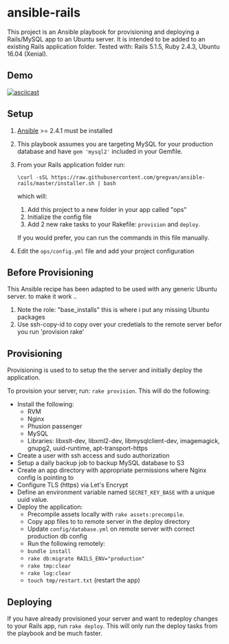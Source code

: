 # ansible-rails

This project is an Ansible playbook for provisioning and deploying a Rails/MySQL app to an Ubuntu server.  It is intended to be added to an existing Rails application folder.  Tested with: Rails 5.1.5, Ruby 2.4.3, Ubuntu 16.04 (Xenial).

## Demo

[![asciicast](https://asciinema.org/a/166682.png)](https://asciinema.org/a/166682)

## Setup

1. [Ansible](http://docs.ansible.com/ansible/latest/intro_installation.html) >= 2.4.1 must be installed
1. This playbook assumes you are targeting MySQL for your production database and have `gem 'mysql2'` included in your Gemfile.
1. From your Rails application folder run:
   
    ```shell
    \curl -sSL https://raw.githubusercontent.com/gregvan/ansible-rails/master/installer.sh | bash
    ```
 
   which will:
  
   1. Add this project to a new folder in your app called "ops"
   2. Initialize the config file
   3. Add 2 new rake tasks to your Rakefile: `provision` and `deploy`.

   If you would prefer, you can run the commands in this file manually.
1. Edit the `ops/config.yml` file and add your project configuration

## Before Provisioning

This Ansible recipe has been adapted to be used with any generic Ubuntu server.
to make it work ..
  1. Note the role: "base_installs" this is where i put any missing Ubuntu packages
  2. Use ssh-copy-id to copy over your credetials to the remote server befor you run 'provision rake'

## Provisioning

Provisioning is used to to setup the the server and initially deploy the application.

To provision your server, run: `rake provision`.  This will do the following:

- Install the following:
  - RVM
  - Nginx
  - Phusion passenger
  - MySQL
  - Libraries: libxslt-dev, libxml2-dev, libmysqlclient-dev, imagemagick, gnupg2, uuid-runtime, apt-transport-https
- Create a user with ssh access and sudo authorization
- Setup a daily backup job to backup MySQL database to S3
- Create an app directory with appropriate permissions where Nginx config is pointing to
- Configure TLS (https) via Let's Encrypt
- Define an environment variable named `SECRET_KEY_BASE` with a unique uuid value.
- Deploy the application:
  - Precompile assets locally with `rake assets:precompile`.
  - Copy app files to to remote server in the deploy directory
  - Update `config/database.yml` on remote server with correct production db config
  - Run the following remotely:
  - `bundle install`
  - `rake db:migrate RAILS_ENV="production"`
  - `rake tmp:clear`
  - `rake log:clear`
  - `touch tmp/restart.txt` (restart the app)

## Deploying

If you have already provisioned your server and want to redeploy changes to your Rails app, run `rake deploy`.  This will only run the deploy tasks from the playbook and be much faster.
